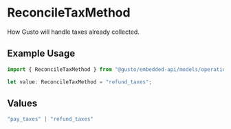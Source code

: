 # ReconcileTaxMethod

How Gusto will handle taxes already collected.

## Example Usage

```typescript
import { ReconcileTaxMethod } from "@gusto/embedded-api/models/operations/postcompaniescompanyuuidsuspensions.js";

let value: ReconcileTaxMethod = "refund_taxes";
```

## Values

```typescript
"pay_taxes" | "refund_taxes"
```